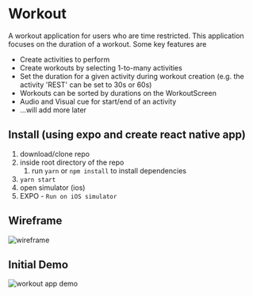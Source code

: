 # Workout
A workout application for users who are time restricted. This application focuses on the duration of a workout. Some key features are

* Create activities to perform
* Create workouts by selecting 1-to-many activities
* Set the duration for a given activity during workout creation (e.g. the activity 'REST' can be set to 30s or 60s)
* Workouts can be sorted by durations on the WorkoutScreen
* Audio and Visual cue for start/end of an activity
* ...will add more later

## Install (using expo and create react native app)
1. download/clone repo
2. inside root directory of the repo
   1. run `yarn` or `npm install` to install dependencies
3. `yarn start`
4. open simulator (ios)
5. EXPO - `Run on iOS simulator` 

## Wireframe
![wireframe](https://gyazo.com/6829deba3b8002d17a645e029a87e2ed.jpeg)

## Initial Demo
![workout app demo](https://gyazo.com/14b38b9b8ec4a5ae7e4c3e0a19b4ecfa.gif)
